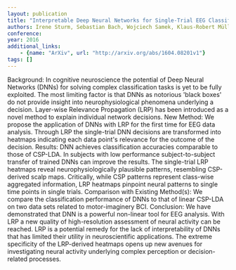 ```yaml
---
layout: publication
title: "Interpretable Deep Neural Networks for Single-Trial EEG Classification"
authors: Irene Sturm, Sebastian Bach, Wojciech Samek, Klaus-Robert Müller
conference: 
year: 2016
additional_links: 
    - {name: "ArXiv", url: "http://arxiv.org/abs/1604.08201v1"}
tags: []
---
```

Background: In cognitive neuroscience the potential of Deep Neural Networks
(DNNs) for solving complex classification tasks is yet to be fully exploited.
The most limiting factor is that DNNs as notorious 'black boxes' do not provide
insight into neurophysiological phenomena underlying a decision. Layer-wise
Relevance Propagation (LRP) has been introduced as a novel method to explain
individual network decisions. New Method: We propose the application of DNNs
with LRP for the first time for EEG data analysis. Through LRP the single-trial
DNN decisions are transformed into heatmaps indicating each data point's
relevance for the outcome of the decision. Results: DNN achieves classification
accuracies comparable to those of CSP-LDA. In subjects with low performance
subject-to-subject transfer of trained DNNs can improve the results. The
single-trial LRP heatmaps reveal neurophysiologically plausible patterns,
resembling CSP-derived scalp maps. Critically, while CSP patterns represent
class-wise aggregated information, LRP heatmaps pinpoint neural patterns to
single time points in single trials. Comparison with Existing Method(s): We
compare the classification performance of DNNs to that of linear CSP-LDA on two
data sets related to motor-imaginery BCI. Conclusion: We have demonstrated that
DNN is a powerful non-linear tool for EEG analysis. With LRP a new quality of
high-resolution assessment of neural activity can be reached. LRP is a
potential remedy for the lack of interpretability of DNNs that has limited
their utility in neuroscientific applications. The extreme specificity of the
LRP-derived heatmaps opens up new avenues for investigating neural activity
underlying complex perception or decision-related processes.